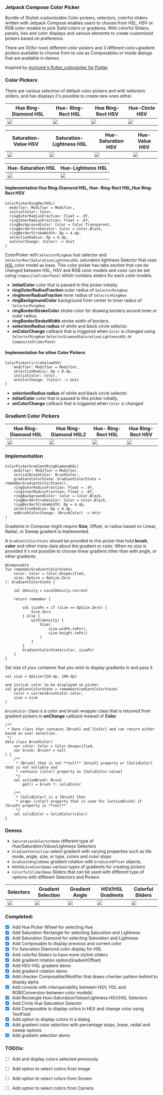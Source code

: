 ### Jetpack Compose Color Picker

Bundle of Stylish customizable Color pickers, selectors, colorful sliders written with Jetpack
Compose enables users to choose from HSL, HSV or RGB color models to pick Solid colors or gradients.
With colorful Sliders, panels, hex and color displays and various elements to create customized
pickers based on preference.

There are 10(for now) different color pickers and 3 different color+gradient pickers available
to choose from to use as Composables or inside dialogs that are available in demos.



Inspired
by [mchome's flutter_colorpicker  for Flutter](https://github.com/mchome/flutter_colorpicker)

### Color Pickers

There are various selection of default color pickers and with selectors sliders, and hex displays
it's possible to create new ones either.

| Hue Ring-Diamond HSL | Hue- Ring-Rect HSL | Hue Ring-Rect HSV| Hue-Circle HSV|
| ----------|-----------| -----------| -----------|
| <img src="./screenshots/colorpicker/cp_ring_diamond_hsl.png"/> | <img src="./screenshots/colorpicker/cp_ring_rect_hsl.png"/> | <img src="./screenshots/colorpicker/cp_ring_rect_hsv.png"/> |  <img src="./screenshots/colorpicker/cp_circle_hue_saturation_hsv.png"/> |

| Saturation-Value HSV | Saturation-Lightness HSL | Hue-Saturation HSV | Hue-Value HSV  |
| ----------|-----------| -----------| -----------|
| <img src="./screenshots/colorpicker/cp_rect_saturation_value_hsv.png"/> | <img src="./screenshots/colorpicker/cp_rect_saturation_lightness_hsl.png"/> | <img src="./screenshots/colorpicker/cp_rect_hue_saturation_hsv.png"/> |  <img src="./screenshots/colorpicker/cp_rect_hue_value_hsv.png"/> |

| Hue-Saturation HSL     | Hue-Lightness HSL   | 
| ----------|-----------|
| <img src="./screenshots/colorpicker/cp_rect_hue_saturation_hsl.png"/> | <img src="./screenshots/colorpicker/cp_rect_hue_lightness_hsl.png"/> |

#### Implementation Hue Ring-Diamond HSL, Hue- Ring-Rect HSL,Hue Ring-Rect HSV

```
ColorPickerRingRectHSL(
  modifier: Modifier = Modifier,
  initialColor: Color,
  ringOuterRadiusFraction: Float = .9f,
  ringInnerRadiusFraction: Float = .6f,
  ringBackgroundColor: Color = Color.Transparent,
  ringBorderStrokeColor: Color = Color.Black,
  ringBorderStrokeWidth: Dp = 4.dp,
  selectionRadius: Dp = 8.dp,
  onColorChange: (Color) -> Unit
) 
```

ColorPicker with `SelectorRingHue` hue selector and `SelectorRectSaturationLightnessHSL`  saturation lightness Selector that uses [HSL](https://en.wikipedia.org/wiki/HSL_and_HSV) color model as base.
 This color picker has tabs section that can be changed between HSL, HSV and RGB color models and color can be set using `CompositeSliderPanel` which contains  sliders for each color models.

* **initialColor** color that is passed to this picker initially.
* **ringOuterRadiusFraction** outer radius of `SelectorRingHue`.
* **ringInnerRadiusFraction** inner radius of `SelectorRingHue`.
* **ringBackgroundColor** background from center to inner radius of `SelectorRingHue`.
* **ringBorderStrokeColor** stroke color for drawing borders around inner or outer radius.
* **ringBorderStrokeWidth** stroke width of borders.
* **selectionRadius radius** of white and black circle selector.
* **onColorChange** callback that is triggered when `Color` is changed using `SelectorRingHue` `SelectorDiamondSaturationLightnessHSL` or `CompositeSliderPanel`

#### Implementation for other Color Pickers
```
ColorPickerCircleValueHSV(
    modifier: Modifier = Modifier,
    selectionRadius: Dp = 8.dp,
    initialColor: Color,
    onColorChange: (Color) -> Unit
)
```
* **selectionRadius radius** of white and black circle selector.
* **initialColor** color that is passed to this picker initially.
* **onColorChange** callback that is triggered when `Color` is changed

### Gradient Color Pickers

| Hue Ring-Diamond HSL | Hue Ring-Diamond HSL2 | Hue- Ring-Rect HSL | Hue Ring-Rect HSV|
| ----------|-----------| -----------| -----------|
| <img src="./screenshots/colorpicker/cp_gradient_diamond_hsl.png"/> | <img src="./screenshots/colorpicker/cp_gradient_diamond_hsl2.png"/> | <img src="./screenshots/colorpicker/cp_gradient_rect_hsl.png"/> |  <img src="./screenshots/colorpicker/cp_gradient_rect_hsv.png"/> |

### Implementation
```
ColorPickerGradientRingDiamondHSL(
    modifier: Modifier = Modifier,
    initialBrushColor: BrushColor,
    gradientColorState: GradientColorState = rememberGradientColorState(),
    ringOuterRadiusFraction: Float = .9f,
    ringInnerRadiusFraction: Float = .6f,
    ringBackgroundColor: Color = Color.Black,
    ringBorderStrokeColor: Color = Color.Black,
    ringBorderStrokeWidth: Dp = 4.dp,
    selectionRadius: Dp = 8.dp,
    onBrushColorChange: (BrushColor) -> Unit
)
```
Gradients in Compose might require **Size**, Offset, or radius based on Linear, Radial, or Sweep
gradient is implemented.

A `GradientColorState` should be provided to this picker that hold **brush**, **color** and
other meta-data about the gradient or color. When no size is provided it's not possible
to choose linear gradient other than with angle, or other gradients.

```
@Composable
fun rememberGradientColorState(
    color: Color = Color.Unspecified,
    size: DpSize = DpSize.Zero
): GradientColorState {

    val density = LocalDensity.current

    return remember {

        val sizePx = if (size == DpSize.Zero) {
            Size.Zero
        } else {
            with(density) {
                Size(
                    size.width.toPx(),
                    size.height.toPx()
                )
            }
        }
        GradientColorState(color, sizePx)
    }
}
```

Set size of your container that you wish to display gradients in and pass it
```
val size = DpSize(150.dp, 100.dp)

and initial color to be displayed on picker
val gradientColorState = rememberGradientColorState(
    color = currentBrushColor.color,
    size = size
)
```

`BrushColor` class is a color and brush wrapper class that is returned from gradient pickers
in **onChange** callback instead of **Color**

```
/**
 * Data class that contains [Brush] and [Color] and can return either based on user selection.
 */
data class BrushColor(
    var color: Color = Color.Unspecified,
    var brush: Brush? = null
) {
    /**
     * [Brush] that is not **null** [brush] property or [SolidColor] that is not nullable and
     * contains [color] property as [SolidColor.value]
     */
    val activeBrush: Brush
        get() = brush ?: solidColor

    /**
     * [SolidColor] is a [Brush] that
     * wraps [color] property that is used for [activeBrush] if [brush] property is **null**
     */
    val solidColor = SolidColor(color)
}
```


### Demos

* `SaturationSelectorDemo`  different type of Hue/Saturation/Value/Lightness Selectors
* `GradientSelection`  select gradient with varying properties such as tile mode, angle, size, or
  type, colors and color stops
* `GradientAngleDeme` gradient rotation with `GradientOffset` objects.
* `HSVHSLGradientDemo` various types of gradients for creating pickers
* `ColorfulSliderDemo` Sliders that can be used with different type of options with different
  Selectors and Pickers

| Selectors      | Gradient Selection   |Gradient Angle   | HSV/HSL Gradients| Colorful Sliders |
| ----------|-----------|-----------| -----------| -----------|
| <img src="./screenshots/saturation.gif"/> | <img src="./screenshots/gradient_selection.gif"/> | <img src="./screenshots/gradient_angle.gif"/> |  <img src="./screenshots/hsv_hsl_gradient.gif"/> | <img src="./screenshots/colorful_sliders.gif"/> |

### Completed:

- [x] Add Hue Picker Wheel for selecting Hue
- [x] Add Saturation Rectangle for selecting Saturation and Lightness
- [x] Add Saturation Diamond for selecting Saturation and Lightness
- [x] Add Composable to display previous and current color
- [x] Fix Saturation Diamond color display for HSL
- [x] Add colorful Sliders to have more stylish sliders
- [x] Add gradient rotation option(GradientOffset)
- [x] Add HSV-HSL gradient demo
- [x] Add gradient rotation demo
- [x] Add checker Composable/Modifier that draws checker pattern behind to display alpha
- [x] Add console with interoperability between HSV, HSL and RGB(Conversion between color models)
- [x] Add Rectangle Hue+Saturation/Value/Lightness HSV/HSL Selectors
- [x] Add Circle Hue Saturation Selector
- [x] Add Composable to display colors in HEX and change color using TextField
- [x] Add option to display colors in a dialog
- [x] Add gradient color selection with percentage stops, linear, radial and sweep options
- [x] Add gradient selection demo

### TODOs:

- [ ] Add and display colors selected previously
- [ ] Add option to select colors from Image
- [ ] Add option to select colors from Screen
- [ ] Add option to select colors from Camera
  

